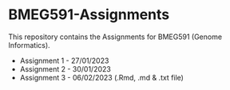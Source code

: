 # BMEG591-Assignments

This repository contains the Assignments for BMEG591 (Genome Informatics). 

* Assignment 1 - 27/01/2023
* Assignment 2 - 30/01/2023
* Assignment 3 - 06/02/2023 (.Rmd, .md & .txt file) 
